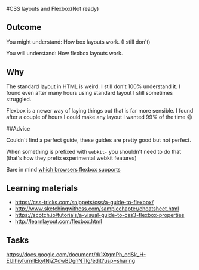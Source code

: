 #CSS layouts and Flexbox(Not ready)

## Outcome

You might understand: How box layouts work. (I still don't)

You will understand: How flexbox layouts work.

## Why

The standard layout in HTML is weird. I still don't 100% understand it. I found even after many hours using standard layout I still sometimes struggled.

Flexbox is a newer way of laying things out that is far more sensible. I found after a couple of hours I could make any layout I wanted 99% of the time :smile:

##Advice

Couldn't find a perfect guide, these guides are pretty good but not perfect.

When something is prefixed with `webkit-` you shouldn't need to do that (that's how they prefix experimental webkit features)

Bare in mind [which browsers flexbox supports](http://caniuse.com/#feat=flexbox)

## Learning materials

* https://css-tricks.com/snippets/css/a-guide-to-flexbox/
* http://www.sketchingwithcss.com/samplechapter/cheatsheet.html
* https://scotch.io/tutorials/a-visual-guide-to-css3-flexbox-properties
* http://learnlayout.com/flexbox.html

## Tasks

https://docs.google.com/document/d/1XtgmPh_edSk_H-EUlhiyfurmlEkytNjZXdwBDgnNTIg/edit?usp=sharing

